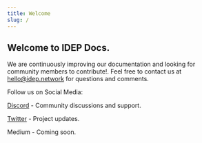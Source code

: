 ```yaml
---
title: Welcome
slug: /
---
```


## Welcome to IDEP Docs.


We are continuously improving our documentation and looking for community members to contribute!. Feel free to contact us at hello@idep.network for questions and comments.

Follow us on Social Media:

[Discord](https://discord.gg/Jrarctk4hG) - Community discussions and support.

[Twitter](https://twitter.com/idepnetwork) - Project updates.

Medium - Coming soon.



